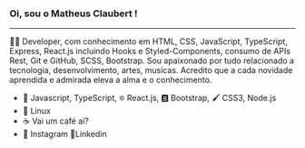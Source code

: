 ### Oi, sou o Matheus Claubert !
<hr></hr>


👩‍💻 Developer, com conhecimento em HTML, CSS, JavaScript, TypeScript, Express, React.js incluindo Hooks e Styled-Components, consumo de APIs Rest, Git e GitHub, SCSS, Bootstrap. Sou apaixonado por tudo relacionado a tecnologia, desenvolvimento, artes, musicas. Acredito que a cada novidade aprendida e admirada eleva a alma e o conhecimento.
<ul>
  <li>🍺 Javascript, TypeScript, 🔯 React.js, 🅱 Bootstrap, 🖌️ CSS3, Node.js</li>
  <li>🐧 Linux</li>
  <li>☕ Vai um café aí?</li>
  <li>📸 Instagram 💼Linkedin</li>
</ul>
